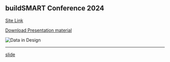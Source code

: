 ## buildSMART Conference 2024

[Site Link](https://event.buildingsmart.or.kr/Conference/2024)

[Download Presentation material](https://namjulee.github.io/njs-lab-public/project/2024-buildsmart-conference/2024_buildSMART_Conference_2024.pdf)

![Data in Design](https://namjulee.github.io/njs-lab-public/project/2024-buildsmart-conference/2024_buildSMART_Conference_2024.jpg)

----
[slide](https://docs.google.com/presentation/d/1cPHSAWtLC275wYiaSogcCCexiP2zPf7oxogN7XTl474)